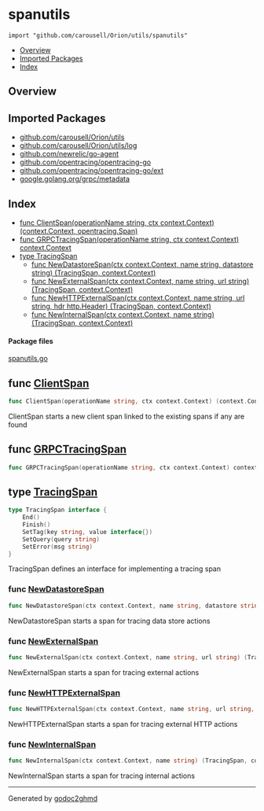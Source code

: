 # spanutils
`import "github.com/carousell/Orion/utils/spanutils"`

* [Overview](#pkg-overview)
* [Imported Packages](#pkg-imports)
* [Index](#pkg-index)

## <a name="pkg-overview">Overview</a>

## <a name="pkg-imports">Imported Packages</a>

- [github.com/carousell/Orion/utils](./..)
- [github.com/carousell/Orion/utils/log](./../log)
- [github.com/newrelic/go-agent](https://godoc.org/github.com/newrelic/go-agent)
- [github.com/opentracing/opentracing-go](https://godoc.org/github.com/opentracing/opentracing-go)
- [github.com/opentracing/opentracing-go/ext](https://godoc.org/github.com/opentracing/opentracing-go/ext)
- [google.golang.org/grpc/metadata](https://godoc.org/google.golang.org/grpc/metadata)

## <a name="pkg-index">Index</a>
* [func ClientSpan(operationName string, ctx context.Context) (context.Context, opentracing.Span)](#ClientSpan)
* [func GRPCTracingSpan(operationName string, ctx context.Context) context.Context](#GRPCTracingSpan)
* [type TracingSpan](#TracingSpan)
  * [func NewDatastoreSpan(ctx context.Context, name string, datastore string) (TracingSpan, context.Context)](#NewDatastoreSpan)
  * [func NewExternalSpan(ctx context.Context, name string, url string) (TracingSpan, context.Context)](#NewExternalSpan)
  * [func NewHTTPExternalSpan(ctx context.Context, name string, url string, hdr http.Header) (TracingSpan, context.Context)](#NewHTTPExternalSpan)
  * [func NewInternalSpan(ctx context.Context, name string) (TracingSpan, context.Context)](#NewInternalSpan)

#### <a name="pkg-files">Package files</a>
[spanutils.go](./spanutils.go) 

## <a name="ClientSpan">func</a> [ClientSpan](./spanutils.go#L179)
``` go
func ClientSpan(operationName string, ctx context.Context) (context.Context, opentracing.Span)
```
ClientSpan starts a new client span linked to the existing spans if any are found

## <a name="GRPCTracingSpan">func</a> [GRPCTracingSpan](./spanutils.go#L195)
``` go
func GRPCTracingSpan(operationName string, ctx context.Context) context.Context
```

## <a name="TracingSpan">type</a> [TracingSpan](./spanutils.go#L18-L24)
``` go
type TracingSpan interface {
    End()
    Finish()
    SetTag(key string, value interface{})
    SetQuery(query string)
    SetError(msg string)
}
```
TracingSpan defines an interface for implementing a tracing span

### <a name="NewDatastoreSpan">func</a> [NewDatastoreSpan](./spanutils.go#L98)
``` go
func NewDatastoreSpan(ctx context.Context, name string, datastore string) (TracingSpan, context.Context)
```
NewDatastoreSpan starts a span for tracing data store actions

### <a name="NewExternalSpan">func</a> [NewExternalSpan](./spanutils.go#L133)
``` go
func NewExternalSpan(ctx context.Context, name string, url string) (TracingSpan, context.Context)
```
NewExternalSpan starts a span for tracing external actions

### <a name="NewHTTPExternalSpan">func</a> [NewHTTPExternalSpan](./spanutils.go#L138)
``` go
func NewHTTPExternalSpan(ctx context.Context, name string, url string, hdr http.Header) (TracingSpan, context.Context)
```
NewHTTPExternalSpan starts a span for tracing external HTTP actions

### <a name="NewInternalSpan">func</a> [NewInternalSpan](./spanutils.go#L84)
``` go
func NewInternalSpan(ctx context.Context, name string) (TracingSpan, context.Context)
```
NewInternalSpan starts a span for tracing internal actions

- - -
Generated by [godoc2ghmd](https://github.com/GandalfUK/godoc2ghmd)